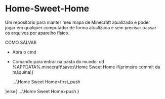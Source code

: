 # Home-Sweet-Home
  Um repositório para manter meu mapa de Minecraft atualizado e poder jogar em qualquer computador de forma atualizada e sem precisar 
passar os arquivos por aparelho físico.

COMO SALVAR
- Abra o cmd
- Comando para entrar na pasta do mundo: cd %APPDATA%\.minecraft\saves\Home Sweet Home
if(primeiro commit da máquina){

  ...\Home Sweet Home>first_push <data>

}else{
  ...\Home Sweet Home>push <data>
}
